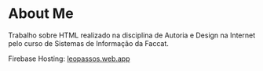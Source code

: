 # About Me
Trabalho sobre HTML realizado na disciplina de Autoria e Design na Internet pelo curso de Sistemas de Informação da Faccat.

Firebase Hosting: [leopassos.web.app](https://leopassos.web.app)
